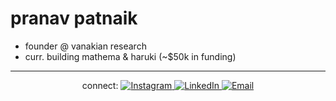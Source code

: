 # pranav patnaik
* founder @ vanakian research
* curr. building mathema & haruki (~$50k in funding)
---
<p align="center">
  connect:
  <a href="https://instagram.com/pranavpatnaik_">
    <img src="https://img.shields.io/badge/Instagram-%23E4405F.svg?logo=Instagram&logoColor=white" alt="Instagram" style="border: none;">
  </a>
  <a href="https://linkedin.com/in/pranavpatnaik">
    <img src="https://img.shields.io/badge/LinkedIn-%230077B5.svg?logo=linkedin&logoColor=white" alt="LinkedIn" style="border: none;">
  </a>
  <a href="mailto:pranavsaipatnaik@gmail.com">
    <img src="https://img.shields.io/badge/Email-D14836?logo=gmail&logoColor=white" alt="Email" style="border: none;">
  </a>
</p>


